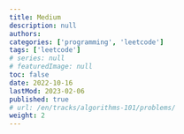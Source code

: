 ```yaml
---
title: Medium
description: null
authors:
categories: ['programming', 'leetcode']
tags: ['leetcode']
# series: null
# featuredImage: null
toc: false
date: 2022-10-16
lastMod: 2023-02-06
published: true
# url: /en/tracks/algorithms-101/problems/
weight: 2
---
```

